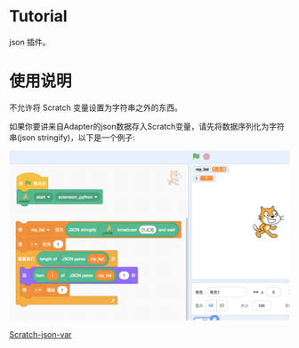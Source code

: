 # Tutorial
json 插件。


# 使用说明
不允许将 Scratch 变量设置为字符串之外的东西。

如果你要讲来自Adapter的json数据存入Scratch变量，请先将数据序列化为字符串(json stringify)，以下是一个例子: 


![](/img/45b2b5086c8672d47830eae1b86f4a7a.png)

[Scratch-json-var](https://scratch3v3.codelab.club/?sb3url=https://adapter.codelab.club/sb3/Scratch-json-var.sb3)
